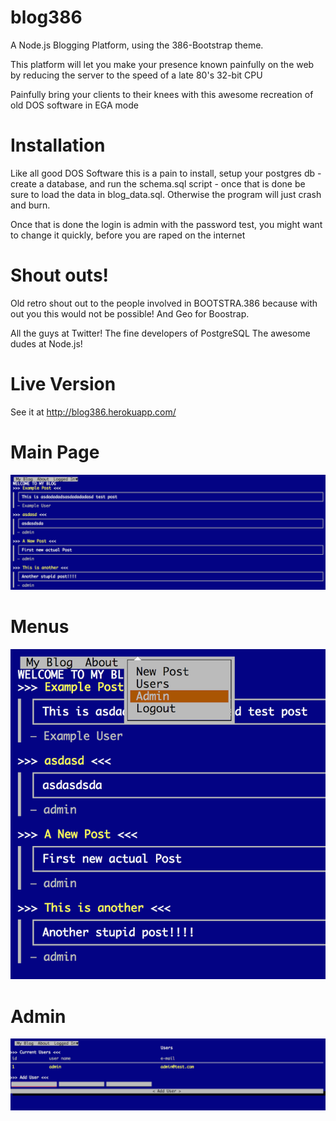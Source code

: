 blog386
=======

A Node.js Blogging Platform, using the 386-Bootstrap theme.

This platform will let you make your presence known painfully on the web
by reducing the server to the speed of a late 80's 32-bit CPU

Painfully bring your clients to their knees with this awesome
recreation of old DOS software in EGA mode


Installation
============


Like all good DOS Software this is a pain to install,
setup your postgres db - create a database, and run the
schema.sql script - once that is done be sure to load the data
in blog_data.sql. Otherwise the program will just crash and burn.

Once that is done the login is admin with the password test,
you might want to change it quickly, before you are raped on the internet


Shout outs!
===========

Old retro shout out to the people involved in BOOTSTRA.386
because with out you this would not be possible!
And Geo for Boostrap.

All the guys at Twitter!
The fine developers of PostgreSQL
The awesome dudes at Node.js!


Live Version
============
See it at http://blog386.herokuapp.com/


Main Page
==========
![Alt text](blog386.png)

Menus
==========

![Alt text](blog386-1.png)


Admin
=======
![Alt text](blog386-2.png)
